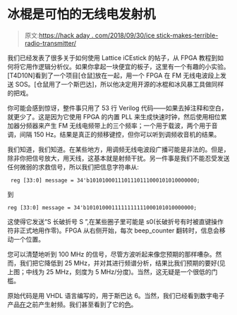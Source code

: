 # 冰棍是可怕的无线电发射机

> 原文:[https://hack aday . com/2018/09/30/ice stick-makes-terrible-radio-transmitter/](https://hackaday.com/2018/09/30/icestick-makes-terrible-radio-transmitter/)

我们已经发表了很多关于如何使用 Lattice iCEstick 的帖子，从 FPGA 教程到如何将它用作逻辑分析仪。如果你拿起一块便宜的板子，这里有一个有趣的小实验。[T4D10N]看到了一个项目[仓鼠]放在一起，用一个 FPGA 在 FM 无线电波段上发送 SOS。[仓鼠用了一个斯巴达]，所以他决定用开源的冰棍和冰风暴工具做同样的把戏。

你可能会感到惊讶，整件事只用了 53 行 Verilog 代码——如果去掉注释和空白，就更少了。这是因为它使用 FPGA 的内置 PLL 来生成快速时钟，然后使用相位累加器分频器来产生 FM 无线电频带上的三个频率；一个用于载波，两个用于音调，间隔 150 Hz。结果是真正的频移键控，但你可以听到调频收音机的结果。

我们知道，我们知道。在某些地方，用调频无线电波段广播可能是非法的。但是，除非你把信号放大，用天线，这基本就是射频干扰。另一件事是我们不能忍受发送任何微弱的求救信号，所以我们把信息字符串从:

```
 reg [33:0] message = 34'b1010100011101110111000101010000000;
```

到

```
reg [33:0] message = 34'b1010100011111111111000101010000000;

```

这使得它发送“S 长破折号 S ”,在某些圈子里可能是 s0(长破折号有时被直键操作符非正式地用作零)。FPGA 从右侧开始，每次 beep_counter 翻转时，信息会移动一个位置。

您可以清楚地听到 100 MHz 的信号，尽管方波听起来像您预期的那样嘈杂。然而，我们把它降低到 25 MHz，并对其进行频谱分析，结果比我们预期的要好(见上图；中线为 25 MHz，刻度为 5 MHz/分度)。当然，这无疑是一个很低的门槛。

原始代码是用 VHDL 语言编写的，用于斯巴达 6。当然，我们已经看到数字电子产品[在](https://hackaday.com/2016/01/31/tv-transmitter-uses-esp8266/)之前产生射频。我们甚至看到了它的[色](https://hackaday.com/2016/03/01/color-tv-broadcasts-are-esp8266s-newest-trick/)。